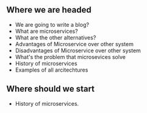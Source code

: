 ## Where we are headed

- We are going to write a blog?
- What are microservices?
- What are the other alternatives?
- Advantages of Microservice over other system
- Disadvantages of Microservice over other system
- What's the problem that microsevices solve
- History of microservices
- Examples of all arcitechtures

## Where should we start

- History of microservices.